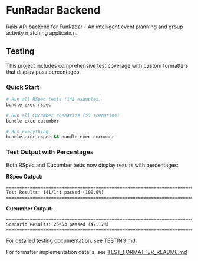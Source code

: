 # FunRadar Backend

Rails API backend for FunRadar - An intelligent event planning and group activity matching application.

## Testing

This project includes comprehensive test coverage with custom formatters that display pass percentages.

### Quick Start

```bash
# Run all RSpec tests (141 examples)
bundle exec rspec

# Run all Cucumber scenarios (53 scenarios)
bundle exec cucumber

# Run everything
bundle exec rspec && bundle exec cucumber
```

### Test Output with Percentages

Both RSpec and Cucumber tests now display results with percentages:

**RSpec Output:**
```
================================================================================
Test Results: 141/141 passed (100.0%)
================================================================================
```

**Cucumber Output:**
```
================================================================================
Scenario Results: 25/53 passed (47.17%)
================================================================================
```

For detailed testing documentation, see [TESTING.md](TESTING.md)

For formatter implementation details, see [TEST_FORMATTER_README.md](TEST_FORMATTER_README.md)
